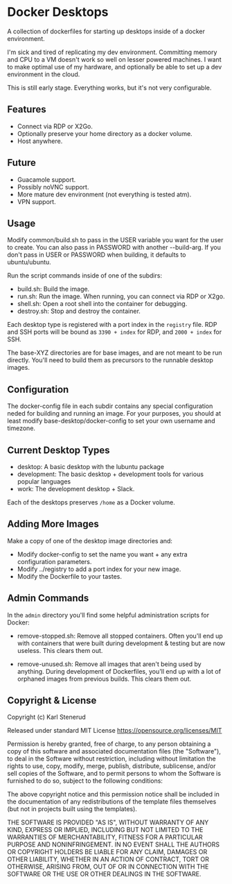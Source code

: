 Docker Desktops
===============

A collection of dockerfiles for starting up desktops inside of a docker environment.

I'm sick and tired of replicating my dev environment. Committing memory and CPU to a VM doesn't work so well on lesser powered machines. I want to make optimal use of my hardware, and optionally be able to set up a dev environment in the cloud.

This is still early stage. Everything works, but it's not very configurable.


Features
--------

- Connect via RDP or X2Go.
- Optionally preserve your home directory as a docker volume.
- Host anywhere.


Future
------

- Guacamole support.
- Possibly noVNC support.
- More mature dev environment (not everything is tested atm).
- VPN support.


Usage
-----

Modify common/build.sh to pass in the USER variable you want for the user to create.
You can also pass in PASSWORD with another --build-arg.
If you don't pass in USER or PASSWORD when building, it defaults to ubuntu/ubuntu.

Run the script commands inside of one of the subdirs:

- build.sh: Build the image.
- run.sh: Run the image. When running, you can connect via RDP or X2go.
- shell.sh: Open a root shell into the container for debugging.
- destroy.sh: Stop and destroy the container.

Each desktop type is registered with a port index in the `registry` file. RDP
and SSH ports will be bound as `3390 + index` for RDP, and `2000 + index` for SSH.

The base-XYZ directories are for base images, and are not meant to be run directly.
You'll need to build them as precursors to the runnable desktop images.


Configuration
-------------

The docker-config file in each subdir contains any special configuration neded for
building and running an image. For your purposes, you should at least modify
base-desktop/docker-config to set your own username and timezone.


Current Desktop Types
---------------------

- desktop: A basic desktop with the lubuntu package
- development: The basic desktop + development tools for various popular languages
- work: The development desktop + Slack.

Each of the desktops preserves `/home` as a Docker volume.


Adding More Images
------------------

Make a copy of one of the desktop image directories and:

- Modify docker-config to set the name you want + any extra configuration parameters.
- Modify ../registry to add a port index for your new image.
- Modify the Dockerfile to your tastes.


Admin Commands
--------------

In the `admin` directory you'll find some helpful administration scripts for Docker:

- remove-stopped.sh: Remove all stopped containers.
                     Often you'll end up with containers that were built during
                     development & testing but are now useless. This clears them out.

- remove-unused.sh: Remove all images that aren't being used by anything.
                    During development of Dockerfiles, you'll end up with a lot of
                    orphaned images from previous builds. This clears them out.


Copyright & License
-------------------

Copyright (c) Karl Stenerud

Released under standard MIT License https://opensource.org/licenses/MIT

Permission is hereby granted, free of charge, to any person obtaining a copy of this software and associated documentation files (the "Software"), to deal in the Software without restriction, including without limitation the rights to use, copy, modify, merge, publish, distribute, sublicense, and/or sell copies of the Software, and to permit persons to whom the Software is furnished to do so, subject to the following conditions:

The above copyright notice and this permission notice shall be included in the documentation of any redistributions of the template files themselves (but not in projects built using the templates).

THE SOFTWARE IS PROVIDED "AS IS", WITHOUT WARRANTY OF ANY KIND, EXPRESS OR IMPLIED, INCLUDING BUT NOT LIMITED TO THE WARRANTIES OF MERCHANTABILITY, FITNESS FOR A PARTICULAR PURPOSE AND NONINFRINGEMENT. IN NO EVENT SHALL THE AUTHORS OR COPYRIGHT HOLDERS BE LIABLE FOR ANY CLAIM, DAMAGES OR OTHER LIABILITY, WHETHER IN AN ACTION OF CONTRACT, TORT OR OTHERWISE, ARISING FROM, OUT OF OR IN CONNECTION WITH THE SOFTWARE OR THE USE OR OTHER DEALINGS IN THE SOFTWARE.
